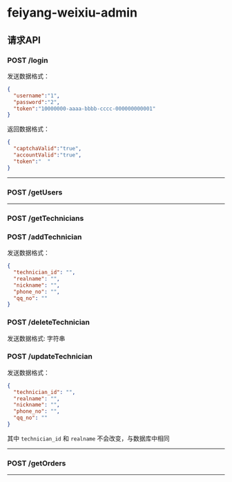 # feiyang-weixiu-admin

## 请求API

### POST  /login
  
发送数据格式：

```json
{
  "username":"1",   
  "password":"2",   
  "token":"10000000-aaaa-bbbb-cccc-000000000001"
}
```

返回数据格式：

```json
{
  "captchaValid":"true",
  "accountValid":"true",
  "token":"  "
}
```

***

### POST  /getUsers

***

### POST /getTechnicians

### POST /addTechnician

发送数据格式：

```json
{
  "technician_id": "",
  "realname": "",
  "nickname": "",
  "phone_no": "",
  "qq_no": ""
}
```

### POST /deleteTechnician

发送数据格式: 字符串

### POST /updateTechnician

发送数据格式：

```json
{
  "technician_id": "",
  "realname": "",
  "nickname": "",
  "phone_no": "",
  "qq_no": ""
}
```

其中 `technician_id` 和 `realname` 不会改变，与数据库中相同
***

### POST /getOrders

***

